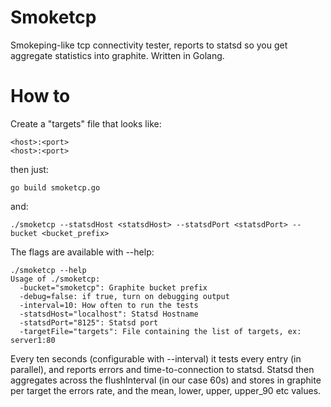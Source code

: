 # Smoketcp

Smokeping-like tcp connectivity tester, reports to statsd so you get aggregate statistics into graphite.
Written in Golang.


# How to
Create a "targets" file that looks like:
```
<host>:<port>
<host>:<port>
```

then just:
```
go build smoketcp.go
```

and:
```
./smoketcp --statsdHost <statsdHost> --statsdPort <statsdPort> --bucket <bucket_prefix>
```

The flags are available with --help:
```
./smoketcp --help
Usage of ./smoketcp:
  -bucket="smoketcp": Graphite bucket prefix
  -debug=false: if true, turn on debugging output
  -interval=10: How often to run the tests
  -statsdHost="localhost": Statsd Hostname
  -statsdPort="8125": Statsd port
  -targetFile="targets": File containing the list of targets, ex: server1:80
```

Every ten seconds (configurable with --interval) it tests every entry (in parallel), and reports errors and time-to-connection to statsd.
Statsd then aggregates across the flushInterval (in our case 60s) and stores in graphite per target the errors rate,
and the mean, lower, upper, upper_90 etc values.
